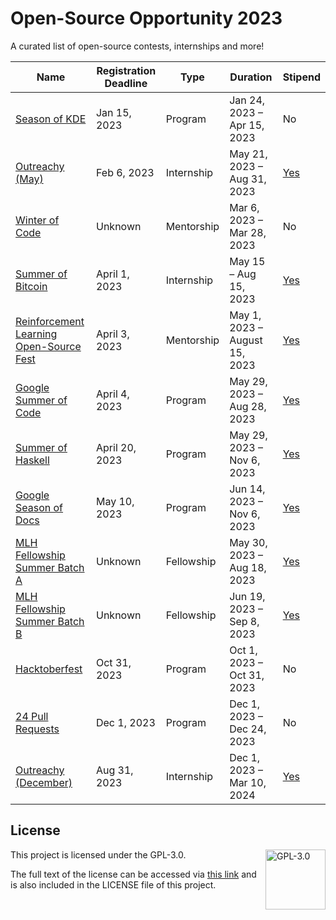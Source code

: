 # Open-Source Opportunity 2023
A curated list of open-source contests, internships and more!

| Name | Registration Deadline | Type | Duration | Stipend |
| ---- | --------------------- | ---- | -------- | ------- |
| [Season of KDE](https://season.kde.org/) | Jan 15, 2023 | Program | Jan 24, 2023 – Apr 15, 2023 | No |
| [Outreachy (May)](https://www.outreachy.org/) | Feb 6, 2023 | Internship | May 21, 2023 – Aug 31, 2023 | [Yes](https://www.outreachy.org/) |
| [Winter of Code](https://winterofcode.com/) | Unknown | Mentorship | Mar 6, 2023 – Mar 28, 2023 | No |
| [Summer of Bitcoin](https://www.summerofbitcoin.org) | April 1, 2023 | Internship | May 15 – Aug 15, 2023 | [Yes](https://guide.summerofbitcoin.org/about/what-is-summer-of-bitcoin) |
| [Reinforcement Learning Open-Source Fest](https://www.microsoft.com/en-us/research/academic-program/rl-open-source-fest/) | April 3, 2023 | Mentorship | May 1, 2023 – August 15, 2023 | [Yes](https://www.microsoft.com/en-us/research/academic-program/rl-open-source-fest/) |
| [Google Summer of Code](https://summerofcode.withgoogle.com/) | April 4, 2023 | Program | May 29, 2023 – Aug 28, 2023 | [Yes](https://developers.google.com/open-source/gsoc/help/student-stipends) |
| [Summer of Haskell](https://summer.haskell.org/) | April 20, 2023 | Program | May 29, 2023 – Nov 6, 2023 | [Yes](https://summer.haskell.org/stipend.html) |
| [Google Season of Docs](https://developers.google.com/season-of-docs) | May 10, 2023 | Program | Jun 14, 2023 – Nov 6, 2023 | [Yes](https://developers.google.com/season-of-docs/docs/tech-writer-payments) |
| [MLH Fellowship Summer Batch A](https://fellowship.mlh.io/) | Unknown | Fellowship | May 30, 2023 – Aug 18, 2023 | [Yes](https://help.mlh.io/en/content/is-there-a-stipend-for-participation-in-the-program?ref=search) |
| [MLH Fellowship Summer Batch B](https://fellowship.mlh.io/) | Unknown | Fellowship | Jun 19, 2023 – Sep 8, 2023 | [Yes](https://help.mlh.io/en/content/is-there-a-stipend-for-participation-in-the-program?ref=search) |
| [Hacktoberfest](https://hacktoberfest.com/participation/) | Oct 31, 2023 | Program | Oct 1, 2023 – Oct 31, 2023 | No |
| [24 Pull Requests](https://24pullrequests.com/) | Dec 1, 2023 | Program | Dec 1, 2023 – Dec 24, 2023 | No |
| [Outreachy (December)](https://www.outreachy.org/) | Aug 31, 2023 | Internship | Dec 1, 2023 – Mar 10, 2024 | [Yes](https://www.outreachy.org/) |

## License

<a href="https://opensource.org/license/gpl-3-0/">
  <img align="right" height="96" alt="GPL-3.0" src="https://upload.wikimedia.org/wikipedia/commons/9/93/GPLv3_Logo.svg" />
</a>

This project is licensed under the GPL-3.0.

The full text of the license can be accessed via [this link](https://opensource.org/license/gpl-3-0/) and is also included in the LICENSE file of this project.
